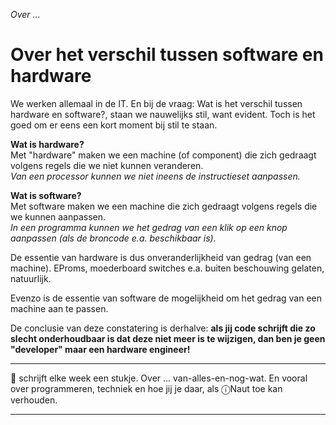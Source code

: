 *Over ...*

# Over het verschil tussen software en hardware

We werken allemaal in de IT. En bij de vraag: Wat is het verschil tussen hardware en software?, staan we nauwelijks stil, want evident. Toch is het goed om er eens een kort moment bij stil te staan.

**Wat is hardware?**<br/>
Met "hardware" maken we een machine (of component) die zich gedraagt volgens regels die we niet kunnen veranderen.<br/>
*Van een processor kunnen we niet ineens de instructieset aanpassen.*

**Wat is software?**<br/>
Met software maken we een machine die zich gedraagt volgens regels die we kunnen aanpassen.<br/>
*In een programma kunnen we het gedrag van een klik op een knop aanpassen (als de broncode e.a. beschikbaar is).*

De essentie van hardware is dus onveranderlijkheid van gedrag (van een machine). EProms, moederboard switches e.a. buiten beschouwing gelaten, natuurlijk.

Evenzo is de essentie van software de mogelijkheid om het gedrag van een machine aan te passen.

De conclusie van deze constatering is derhalve: **als jij code schrijft die zo slecht onderhoudbaar is dat deze niet meer is te wijzigen, dan ben je geen "developer" maar een hardware engineer!**

---

🍐 schrijft elke week een stukje. Over ... van-alles-en-nog-wat. 
En vooral over programmeren, techniek en hoe jij je daar, als &#9432;Naut toe kan verhouden.

---
